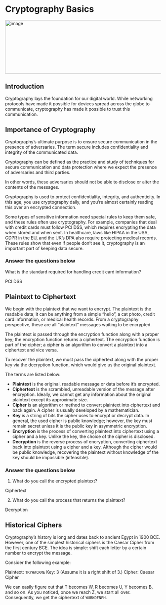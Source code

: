 # Cryptography Basics

<img width="908" height="173" alt="image" src="https://github.com/user-attachments/assets/5c0e7b69-7529-442a-9b0d-48f7b25ebd81" />

## Introduction

Cryptography lays the foundation for our digital world. While networking protocols have made it possible for devices spread across the globe to communicate, cryptography has made it possible to trust this communication.

## Importance of Cryptography

Cryptography’s ultimate purpose is to ensure secure communication in the presence of adversaries. The term secure includes confidentiality and integrity of the communicated data. 

Cryptography can be defined as the practice and study of techniques for secure communication and data protection where we expect the presence of adversaries and third parties. 

In other words, these adversaries should not be able to disclose or alter the contents of the messages.

Cryptography is used to protect confidentiality, integrity, and authenticity. In this age, you use cryptography daily, and you’re almost certainly reading this over an encrypted connection.

Some types of sensitive information need special rules to keep them safe, and these rules often use cryptography. For example, companies that deal with credit cards must follow PCI DSS, which requires encrypting the data when stored and when sent. In healthcare, laws like HIPAA in the USA, GDPR in the EU, and the UK’s DPA also require protecting medical records. These rules show that even if people don’t see it, cryptography is an important part of keeping data secure.

### Answer the questions below

What is the standard required for handling credit card information?

PCI DSS

## Plaintext to Ciphertext

We begin with the plaintext that we want to encrypt. The plaintext is the readable data; it can be anything from a simple “hello”, a cat photo, credit card information, or medical health records. From a cryptography perspective, these are all “plaintext” messages waiting to be encrypted. 

The plaintext is passed through the encryption function along with a proper key; the encryption function returns a ciphertext. The encryption function is part of the cipher; a cipher is an algorithm to convert a plaintext into a ciphertext and vice versa.

To recover the plaintext, we must pass the ciphertext along with the proper key via the decryption function, which would give us the original plaintext.

The terms are listed below:
- **Plaintext** is the original, readable message or data before it’s encrypted. 
- **Ciphertext** is the scrambled, unreadable version of the message after encryption. Ideally, we cannot get any information about the original plaintext except its approximate size.
- **Cipher** is an algorithm or method to convert plaintext into ciphertext and back again. A cipher is usually developed by a mathematician.
- **Key** is a string of bits the cipher uses to encrypt or decrypt data. In general, the used cipher is public knowledge; however, the key must remain secret unless it is the public key in asymmetric encryption. 
- **Encryption** is the process of converting plaintext into ciphertext using a cipher and a key. Unlike the key, the choice of the cipher is disclosed.
- **Decryption** is the reverse process of encryption, converting ciphertext back into plaintext using a cipher and a key. Although the cipher would be public knowledge, recovering the plaintext without knowledge of the key should be impossible (infeasible).

### Answer the questions below

1. What do you call the encrypted plaintext?

Ciphertext

2. What do you call the process that returns the plaintext?

Decryption

## Historical Ciphers

Cryptography’s history is long and dates back to ancient Egypt in 1900 BCE. However, one of the simplest historical ciphers is the Caesar Cipher from the first century BCE. The idea is simple: shift each letter by a certain number to encrypt the message.

Consider the following example:

Plaintext: `TRYHACKME`
Key: 3 (Assume it is a right shift of 3.)
Cipher: Caesar Cipher

We can easily figure out that T becomes W, R becomes U, Y becomes B, and so on. As you noticed, once we reach Z, we start all over. Consequently, we get the ciphertext of `WUBKDFNPH`.



